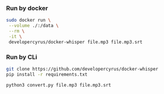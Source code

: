 ### Run by docker 
```bash
sudo docker run \
 --volume ./:/data \
 --rm \
 -it \
 developercyrus/docker-whisper file.mp3 file.mp3.srt
```

### Run by CLi 
```bash
git clone https://github.com/developercyrus/docker-whisper
pip install -r requirements.txt

python3 convert.py file.mp3 file.mp3.srt
```
